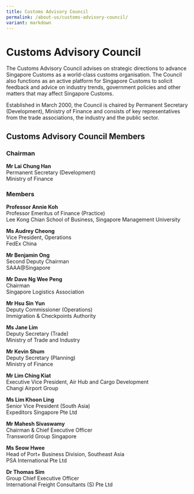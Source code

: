 ```yaml
---
title: Customs Advisory Council
permalink: /about-us/customs-advisory-council/
variant: markdown
---
```

# Customs Advisory Council

The Customs Advisory Council advises on strategic directions to advance Singapore Customs as a world-class customs organisation. The Council also functions as an active platform for Singapore Customs to solicit feedback and advice on industry trends, government policies and other matters that may affect Singapore Customs.

Established in March 2000, the Council is chaired by Permanent Secretary (Development), Ministry of Finance and consists of key representatives from the trade associations, the industry and the public sector.

## Customs Advisory Council Members

### Chairman

**Mr Lai Chung Han**  
Permanent Secretary (Development)<br>
Ministry of Finance


### Members

**Professor Annie Koh**<br>
Professor Emeritus of Finance (Practice)<br>
Lee Kong Chian School of Business, Singapore Management University<br> 

**Ms Audrey Cheong**  
Vice President, Operations  
FedEx China

**Mr Benjamin Ong**  
Second Deputy Chairman  
SAAA@Singapore

**Mr Dave Ng Wee Peng**  
Chairman  
Singapore Logistics Association

**Mr Hsu Sin Yun**  
Deputy Commissioner (Operations)  
Immigration &amp; Checkpoints Authority

**Ms Jane Lim**  
Deputy Secretary (Trade)  
Ministry of Trade and Industry

**Mr Kevin Shum**  
Deputy Secretary (Planning)  
Ministry of Finance

**Mr Lim Ching Kiat**  
Executive Vice President, Air Hub and Cargo Development  
Changi Airport Group

**Ms Lim Khoon Ling**  
Senior Vice President (South Asia)  
Expeditors Singapore Pte Ltd

**Mr Mahesh Sivaswamy**<br>
Chairman &amp; Chief Executive Officer<br>
Transworld Group Singapore<br>

**Ms Seow Hwee**  
Head of Port+ Business Division, Southeast Asia  
PSA International Pte Ltd

**Dr Thomas Sim**  
Group Chief Executive Officer<br>
International Freight Consultants (S) Pte Ltd
